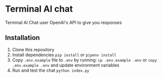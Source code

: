 # Terminal AI chat

Terminal AI Chat user OpenAI's API to give you responses

## Installation

1. Clone this repository
2. Install dependencies `pip install` or `pipenv install`
3. Copy `.env.example` file to `.env` by running: `cp .env.example .env` or `copy .env.example .env` and update environment variables
4. Run and test the chat `python index.py`
